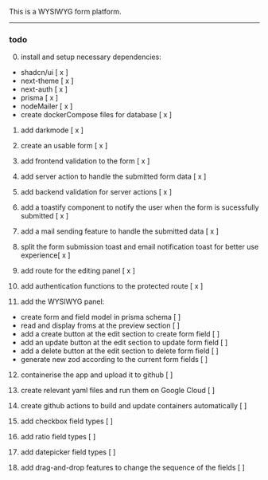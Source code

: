 This is a WYSIWYG form platform.

---

### todo

0. install and setup necessary dependencies:

- shadcn/ui [ x ]
- next-theme [ x ]
- next-auth [ x ]
- prisma [ x ]
- nodeMailer [ x ]
- create dockerCompose files for database [ x ]

1. add darkmode [ x ]

2. create an usable form [ x ]

3. add frontend validation to the form [ x ]

4. add server action to handle the submitted form data [ x ]

5. add backend validation for server actions [ x ]

6. add a toastify component to notify the user when the form is sucessfully submitted [ x ]

7. add a mail sending feature to handle the submitted data [ x ]

8. split the form submission toast and email notification toast for better use experience[ x ]

9. add route for the editing panel [ x ]

10. add authentication functions to the protected route [ x ]

11. add the WYSIWYG panel:

- create form and field model in prisma schema [ ]
- read and display froms at the preview section [ ]
- add a create button at the edit section to create form field [ ]
- add an update button at the edit section to update form field [ ]
- add a delete button at the edit section to delete form field [ ]
- generate new zod according to the current form fields [ ]

12. containerise the app and upload it to github [ ]

13. create relevant yaml files and run them on Google Cloud [ ]

14. create github actions to build and update containers automatically [ ]

15. add checkbox field types [ ]

16. add ratio field types [ ]

17. add datepicker field types [ ]

18. add drag-and-drop features to change the sequence of the fields [ ]
